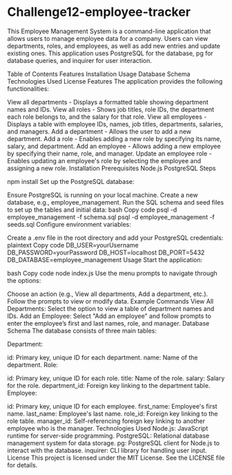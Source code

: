 # Challenge12-employee-tracker

This Employee Management System is a command-line application that allows users to manage employee data for a company. Users can view departments, roles, and employees, as well as add new entries and update existing ones. This application uses PostgreSQL for the database, pg for database queries, and inquirer for user interaction.

Table of Contents
Features
Installation
Usage
Database Schema
Technologies Used
License
Features
The application provides the following functionalities:

View all departments - Displays a formatted table showing department names and IDs.
View all roles - Shows job titles, role IDs, the department each role belongs to, and the salary for that role.
View all employees - Displays a table with employee IDs, names, job titles, departments, salaries, and managers.
Add a department - Allows the user to add a new department.
Add a role - Enables adding a new role by specifying its name, salary, and department.
Add an employee - Allows adding a new employee by specifying their name, role, and manager.
Update an employee role - Enables updating an employee's role by selecting the employee and assigning a new role.
Installation
Prerequisites
Node.js
PostgreSQL
Steps


npm install
Set up the PostgreSQL database:

Ensure PostgreSQL is running on your local machine.
Create a new database, e.g., employee_management.
Run the SQL schema and seed files to set up the tables and initial data:
bash
Copy code
psql -d employee_management -f schema.sql
psql -d employee_management -f seeds.sql
Configure environment variables:

Create a .env file in the root directory and add your PostgreSQL credentials:
plaintext
Copy code
DB_USER=yourUsername
DB_PASSWORD=yourPassword
DB_HOST=localhost
DB_PORT=5432
DB_DATABASE=employee_management
Usage
Start the application:

bash
Copy code
node index.js
Use the menu prompts to navigate through the options:

Choose an action (e.g., View all departments, Add a department, etc.).
Follow the prompts to view or modify data.
Example Commands
View All Departments: Select the option to view a table of department names and IDs.
Add an Employee: Select "Add an employee" and follow prompts to enter the employee’s first and last names, role, and manager.
Database Schema
The database consists of three main tables:

Department:

id: Primary key, unique ID for each department.
name: Name of the department.
Role:

id: Primary key, unique ID for each role.
title: Name of the role.
salary: Salary for the role.
department_id: Foreign key linking to the department table.
Employee:

id: Primary key, unique ID for each employee.
first_name: Employee's first name.
last_name: Employee's last name.
role_id: Foreign key linking to the role table.
manager_id: Self-referencing foreign key linking to another employee who is the manager.
Technologies Used
Node.js: JavaScript runtime for server-side programming.
PostgreSQL: Relational database management system for data storage.
pg: PostgreSQL client for Node.js to interact with the database.
inquirer: CLI library for handling user input.
License
This project is licensed under the MIT License. See the LICENSE file for details.
